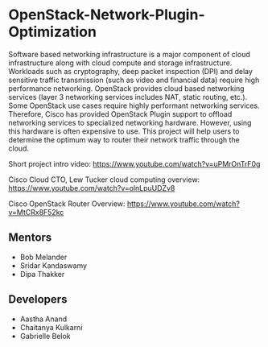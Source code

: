 # OpenStack-Network-Plugin-Optimization

Software based networking infrastructure is a major component of cloud infrastructure along with cloud compute and storage infrastructure. Workloads such as cryptography, deep packet inspection (DPI) and delay sensitive traffic transmission (such as video and financial data) require high performance networking. OpenStack provides cloud based networking services (layer 3 networking services includes NAT, static routing, etc.). Some OpenStack use cases require highly performant networking services. Therefore, Cisco has provided OpenStack Plugin support to offload networking services to specialized networking hardware. However, using this hardware is often expensive to use. This project will help users to determine the optimum way to router their network traffic through the cloud.

Short project intro video: https://www.youtube.com/watch?v=uPMrOnTrF0g

Cisco Cloud CTO, Lew Tucker cloud computing overview: https://www.youtube.com/watch?v=olnLpuUDZv8

Cisco OpenStack Router Overview: https://www.youtube.com/watch?v=MtCRx8F52kc

## Mentors
- Bob Melander
- Sridar Kandaswamy
- Dipa Thakker

## Developers

- Aastha Anand
- Chaitanya Kulkarni
- Gabrielle Belok


